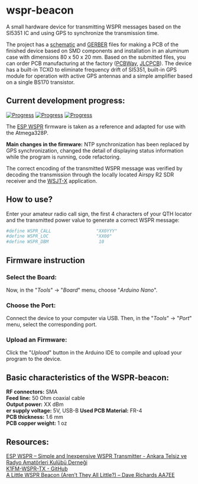 # wspr-beacon

A small hardware device for transmitting WSPR messages based on the SI5351 IC and using GPS to synchronize the transmission time.  

The project has a [schematic](./Schematics) and [GERBER](./Gerbers) files for making a PCB of the finished device based on SMD components and installation in an aluminum case with dimensions 80 x 50 x 20 mm. Based on the submitted files, you can order PCB manufacturing at the factory ([PCBWay], [JLCPCB]). The device has a built-in TCXO to eliminate frequency drift of SI5351, built-in GPS module for operation with active GPS antennas and a simple amplifier based on a single BS170 transistor.

## Current development progress:
[![Progress](https://img.shields.io/badge/wspr--beacon-not%20tested-red.svg?longCache=true&style=for-the-badge)](https://easyeda.com/IgrikXD/wspr-beacon)&nbsp;[![Progress](https://img.shields.io/badge/firmware%20version-0.1-blue.svg?longCache=true&style=for-the-badge)](./Firmware)&nbsp;[![Progress](https://img.shields.io/badge/pcb%20version-1.0-blue.svg?longCache=true&style=for-the-badge)](./EasyEDA)

The [ESP WSPR](https://antrak.org.tr/blog/esp-wspr-simple-and-inexpensive-wspr-transmitter/) firmware is taken as a reference and adapted for use with the Atmega328P.

**Main changes in the firmware:** NTP synchronization has been replaced by GPS synchronization, changed the detail of displaying status information while the program is running, code refactoring.   

The correct encoding of the transmitted WSPR message was verified by decoding the transmission through the locally located Airspy R2 SDR receiver and the [WSJT-X](https://wsjt.sourceforge.io/wsjtx.html) application.

## How to use?

Enter your amateur radio call sign, the first 4 characters of your QTH locator and the transmitted power value to generate a correct WSPR message:
```sh
#define WSPR_CALL                 "XX0YYY"
#define WSPR_LOC                  "XX00"
#define WSPR_DBM                   10
```

## Firmware instruction

### Select the Board:
Now, in the "_Tools_" -> "_Board_" menu, choose "_Arduino Nano_".

### Choose the Port:
Connect the device to your computer via USB. Then, in the "_Tools_" -> "_Port_" menu, select the corresponding port.

### Upload an Firmware:
Click the "_Upload_" button in the Arduino IDE to compile and upload your program to the device.

## Basic characteristics of the WSPR-beacon:
**RF connectors:** SMA  
**Feed line:** 50 Ohm coaxial cable  
**Output power:** XX dBm  
**er supply voltage:** 5V, USB-B 
**Used PCB Material:** FR-4  
**PCB thickness:** 1.6 mm  
**PCB copper weight:** 1 oz 

## Resources:
[ESP WSPR – Simple and Inexpensive WSPR Transmitter - Ankara Telsiz ve Radyo Amatörleri Kulübü Derneği](https://antrak.org.tr/blog/esp-wspr-simple-and-inexpensive-wspr-transmitter/)  
[K1FM-WSPR-TX - GitHub](https://github.com/adecarolis/K1FM-WSPR-TX)  
[A Little WSPR Beacon (Aren’t They All Little?) – Dave Richards AA7EE](https://aa7ee.wordpress.com/2023/02/26/a-little-wspr-beacon-arent-they-all-little/)

[PCBWay]: <https://www.pcbway.com/>
[JLCPCB]: <https://jlcpcb.com/>